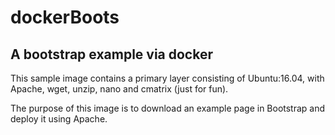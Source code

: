 # dockerBoots
## A bootstrap example via docker


This sample image contains a primary layer consisting of Ubuntu:16.04, with Apache, wget, unzip, nano and cmatrix (just for fun).

The purpose of this image is to download an example page in Bootstrap and deploy it using Apache.
